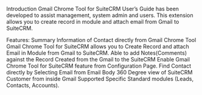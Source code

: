 Introduction
	Gmail Chrome Tool for SuiteCRM User’s Guide has been developed to assist management, system admin and users. This extension allows you to create record in module and attach email from Gmail to SuiteCRM.

Features:
	Summary Information of Contact directly from Gmail Chrome Tool
	Gmail Chrome Tool for SuiteCRM allows you to Create Record and attach Email in Module from Gmail to SuiteCRM.
	Able to add Notes(Comments) against the Record Created from the Gmail to the SuiteCRM
	Enable Gmail Chrome Tool for SuiteCRM feature from Configuration Page.
	Find Contact directly by Selecting Email from Email Body
	360 Degree view of SuiteCRM Customer from inside Gmail
	Supported Specific Standard modules (Leads, Contacts, Accounts).